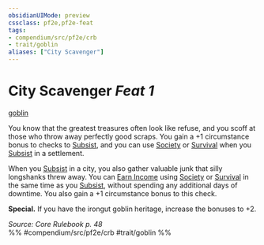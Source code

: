 ```yaml
---
obsidianUIMode: preview
cssclass: pf2e,pf2e-feat
tags:
- compendium/src/pf2e/crb
- trait/goblin
aliases: ["City Scavenger"]
---
```

# City Scavenger  *Feat 1*  
[goblin](/rules/traits/goblin.md)  


You know that the greatest treasures often look like refuse, and you scoff at those who throw away perfectly good scraps. You gain a +1 circumstance bonus to checks to [Subsist](/rules/actions/subsist.md), and you can use [Society](/compendium/skills.md#Society) or [Survival](/compendium/skills.md#Survival) when you [Subsist](/rules/actions/subsist.md) in a settlement.

When you [Subsist](/rules/actions/subsist.md) in a city, you also gather valuable junk that silly longshanks threw away. You can [Earn Income](/rules/actions/earn-income.md) using [Society](/compendium/skills.md#Society) or [Survival](/compendium/skills.md#Survival) in the same time as you [Subsist](/rules/actions/subsist.md), without spending any additional days of downtime. You also gain a +1 circumstance bonus to this check.

**Special.** If you have the irongut goblin heritage, increase the bonuses to +2.

*Source: Core Rulebook p. 48*  
%% #compendium/src/pf2e/crb #trait/goblin %%